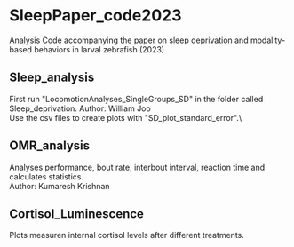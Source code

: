 # SleepPaper_code2023
Analysis Code accompanying the paper on sleep deprivation and modality-based behaviors in larval zebrafish (2023)


## Sleep_analysis
First run "LocomotionAnalyses_SingleGroups_SD" in the folder called Sleep_deprivation. Author: William Joo\
Use the csv files to create plots with "SD_plot_standard_error".\


## OMR_analysis
Analyses performance, bout rate, interbout interval, reaction time and calculates statistics.\
Author: Kumaresh Krishnan

## Cortisol_Luminescence
Plots measuren internal cortisol levels after different treatments.

